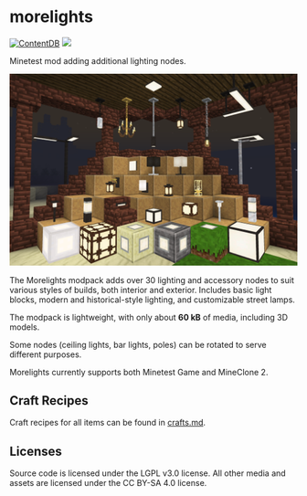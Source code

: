 # morelights

[![ContentDB](https://content.minetest.net/packages/random_geek/morelights/shields/downloads/)](https://content.minetest.net/packages/random_geek/morelights/)
[![](https://img.shields.io/badge/Minetest%20Forums-Morelights-4E9A06)](https://forum.minetest.net/viewtopic.php?f=11&t=21464)

Minetest mod adding additional lighting nodes.

![Screenshot](screenshot.png)

The Morelights modpack adds over 30 lighting and accessory nodes to suit
various styles of builds, both interior and exterior. Includes basic light
blocks, modern and historical-style lighting, and customizable street lamps.

The modpack is lightweight, with only about **60 kB** of media, including 3D
models.

Some nodes (ceiling lights, bar lights, poles) can be rotated to serve
different purposes.

Morelights currently supports both Minetest Game and MineClone 2.

## Craft Recipes

Craft recipes for all items can be found in [crafts.md](crafts.md).

## Licenses

Source code is licensed under the LGPL v3.0 license. All other media and assets
are licensed under the CC BY-SA 4.0 license.
